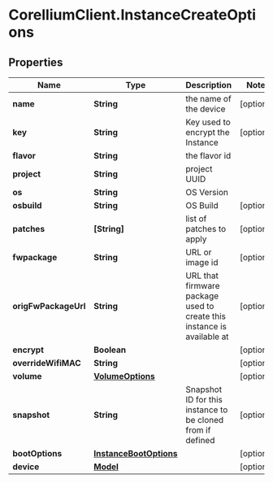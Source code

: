 # CorelliumClient.InstanceCreateOptions

## Properties

Name | Type | Description | Notes
------------ | ------------- | ------------- | -------------
**name** | **String** | the name of the device | [optional] 
**key** | **String** | Key used to encrypt the Instance | [optional] 
**flavor** | **String** | the flavor id | 
**project** | **String** | project UUID | 
**os** | **String** | OS Version | 
**osbuild** | **String** | OS Build | [optional] 
**patches** | **[String]** | list of patches to apply | [optional] 
**fwpackage** | **String** | URL or image id | [optional] 
**origFwPackageUrl** | **String** | URL that firmware package used to create this instance is available at | [optional] 
**encrypt** | **Boolean** |  | [optional] 
**overrideWifiMAC** | **String** |  | [optional] 
**volume** | [**VolumeOptions**](VolumeOptions.md) |  | [optional] 
**snapshot** | **String** | Snapshot ID for this instance to be cloned from if defined | [optional] 
**bootOptions** | [**InstanceBootOptions**](InstanceBootOptions.md) |  | [optional] 
**device** | [**Model**](Model.md) |  | [optional] 


